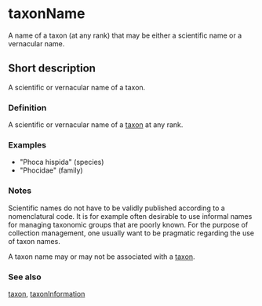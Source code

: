 # taxonName

A name of a taxon (at any rank) that may be either a scientific name or a vernacular name.


## Short description

A scientific or vernacular name of a taxon.


### Definition

A scientific or vernacular name of a [taxon](__DOCLINK__taxon/) at any rank.


### Examples

* "Phoca hispida" (species)
* "Phocidae" (family)


### Notes

Scientific names do not have to be validly published according to a nomenclatural code. It is for example often desirable to use informal names for managing taxonomic groups that are poorly known. For the purpose of collection management, one usually want to be pragmatic regarding the use of taxon names.

A taxon name may or may not be associated with a [taxon](__DOCLINK__taxon/).


### See also

[taxon](__DOCLINK__taxon/), [taxonInformation](__DOCLINK__taxonInformation/)
